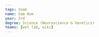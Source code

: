 ```yaml
---
tags: team
name: Sam Hum
year: 3rd
degree: Science (Neuroscience & Genetics)
teams: [wet lab, wiki]
---
```

